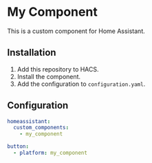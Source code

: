 # My Component

This is a custom component for Home Assistant.

## Installation

1. Add this repository to HACS.
2. Install the component.
3. Add the configuration to `configuration.yaml`.

## Configuration

```yaml
homeassistant:
  custom_components:
    - my_component

button:
  - platform: my_component

